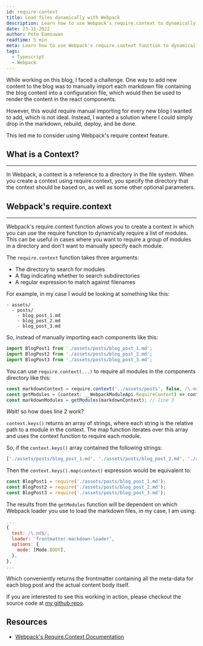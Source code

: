 ```yaml
---
id: require-context
title: Load files dynamically with Webpack
description: Learn how to use Webpack's require.context to dynamically load markdown files for a static blog
date: 23-11-2022
author: Pete Eamsuwan
readtime: 5 min
meta: Learn how to use Webpack's require.context function to dynamically load markdown files and make it easier to add new content to your site. With this technique, you can simply drop in new markdown files and rebuild your site without having to manually update any configuration files.
tags:
  - Typescript
  - Webpack
---
```


While working on this blog, I faced a challenge. One way to add new content to the blog was to manually import each markdown file containing the blog content into a configuration file, which would then be used to render the content in the react components.

However, this would require manual importing for every new blog I wanted to add, which is not ideal. Instead, I wanted a solution where I could simply drop in the markdown, rebuild, deploy, and be done.

This led me to consider using Webpack's require context feature.

## What is a Context?

---

In Webpack, a context is a reference to a directory in the file system. When you create a context using require.context, you specify the directory that the context should be based on, as well as some other optional parameters.

## Webpack's require.context

---

Webpack's require.context function allows you to create a context in which you can use the require function to dynamically require a list of modules. This can be useful in cases where you want to require a group of modules in a directory and don't want to manually specify each module.

The `require.context` function takes three arguments:

- The directory to search for modules
- A flag indicating whether to search subdirectories
- A regular expression to match against filenames

For example, in my case I would be looking at something like this:

```text
- assets/
  - posts/
    - blog_post_1.md
    - blog_post_2.md
    - blog_post_3.md

```

So, instead of manually importing each components like this:

```ts
import BlogPost1 from './assets/posts/blog_post_1.md';
import BlogPost2 from './assets/posts/blog_post_2.md';
import BlogPost3 from './assets/posts/blog_post_3.md';
```

You can use `require.context(...)` to require all modules in the components directory like this:

```ts
const markdownContext = require.context('../assets/posts', false, /\.md$/); // line 1
const getModules = (context: __WebpackModuleApi.RequireContext) => context.keys().map(context); // line 2
const markdownModules = getModules(markdownContext); // line 3
```

_Wait!_ so how does line 2 work?

`context.keys()` returns an array of strings, where each string is the relative path to a module in the context. The map function iterates over this array and uses the context function to require each module.

So, if the `context.keys()` array contained the following strings:

```ts
['./assets/posts/blog_post_1.md', './assets/posts/blog_post_2.md', './assets/posts/blog_post_3.md'];
```

Then the `context.keys().map(context)` expression would be equivalent to:

```ts
const BlogPost1 = require('./assets/posts/blog_post_1.md');
const BlogPost2 = require('./assets/posts/blog_post_2.md');
const BlogPost3 = require('./assets/posts/blog_post_3.md');
```

The results from the `getModules` function will be dependent on which Webpack loader you use to load the markdown files, in my case, I am using:

```js
...
{
  test: /\.md$/,
  loader: 'frontmatter-markdown-loader',
  options: {
    mode: [Mode.BODY],
  },
},
...
```

Which conveniently returns the frontmatter containing all the meta-data for each blog post and the actual content body itself.

If you are interested to see this working in action, please checkout the source code at [my github repo](https://github.com/eamsdev/MiniBlog).

## Resources

- [Webpack's Require.Context Documentation](https://webpack.js.org/guides/dependency-management/#requirecontext)
